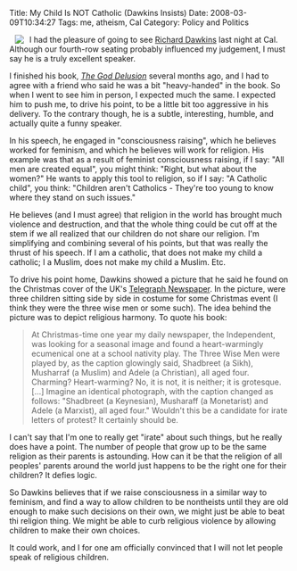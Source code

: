 Title: My Child Is NOT Catholic (Dawkins Insists)
Date: 2008-03-09T10:34:27
Tags: me, atheism, Cal
Category: Policy and Politics

<img src="http://michaeljaylissner.com/files/images/dawkins.jpg" hspace="10" align="left">I had the pleasure of going to see <a href="http://en.wikipedia.org/wiki/Richard_Dawkins" target="_blank">Richard Dawkins</a> last night at Cal. Although our fourth-row seating probably influenced my judgement, I must say he is a truly excellent speaker. 

I finished his book, <em><a href="http://en.wikipedia.org/wiki/The_God_Delusion" target="_blank">The God Delusion</a></em> several months ago, and I had to agree with a friend who said he was a bit "heavy-handed" in the book. So when I went to see him in person, I expected much the same. I expected him to push me, to drive his point, to be a little bit too aggressive in his delivery. To the contrary though, he is a subtle, interesting, humble, and actually quite a funny speaker. 

In his speech, he engaged in "consciousness raising", which he believes worked for feminism, and which he believes will work for religion. His example was that as a result of feminist consciousness raising, if I say: "All men are created equal", you might think: "Right, but what about the women?" He wants to apply this tool to religion, so if I say: "A Catholic child", you think: "Children aren't Catholics - They're too young to know where they stand on such issues." 

He believes (and I must agree) that religion in the world has brought much violence and destruction, and that the whole thing could be cut off at the stem if we all realized that our children do not share our religion. I'm simplifying and combining several of his points, but that was really the thrust of his speech. If I am a catholic, that does not make my child a catholic; I a Muslim, does not make my child a Muslim. Etc.

To drive his point home, Dawkins showed a picture that he said he found on 
the Christmas cover of the UK's [Telegraph Newspaper][1]. In the picture, 
were three children sitting side by side in costume for some Christmas event
 (I think they were the three wise men or some such). The idea behind the 
 picture was to depict religious harmony. To quote his book:
 
>At Christmas-time one year my daily newspaper, the Independent, 
was looking for a seasonal image and found a heart-warmingly ecumenical one
at a school nativity play. The Three Wise Men were played by, 
as the caption glowingly said, Shadbreet (a Sikh), 
Musharraf (a Muslim) and Adele (a Christian), all aged four. Charming? 
Heart-warming? No, it is not, it is neither; it is grotesque. [...] Imagine 
an identical photograph, with the caption changed as follows: "Shadbreet (a 
Keynesian), Musharaff (a Monetarist) and Adele (a Marxist), 
all aged four." Wouldn't this be a candidate for irate letters of protest? 
It certainly should be.
 
I can't say that I'm one to really get "irate" about such things, 
but he really does have a point. The number of people that grow up to be the
same religion as their parents is astounding. How can it be that the 
religion of all peoples' parents around the world just happens to be the 
right one for their children? It defies logic.

So Dawkins believes that if we raise consciousness in a similar way to 
feminism, and find a way to allow children to be nontheists until they are 
old enough to make such decisions on their own, we might just be able to 
beat thi  religion thing. We might be able to curb religious violence by 
allowing children to make their own choices. 

It could work, and I for one am officially convinced that I will not let 
people speak of religious children. 

[1]: http://www.telegraph.co.uk/
